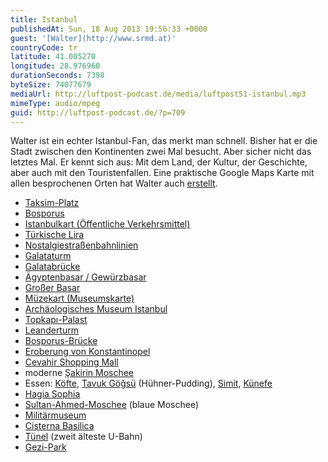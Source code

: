 ```yaml
---
title: Istanbul
publishedAt: Sun, 18 Aug 2013 19:56:33 +0000
guest: '[Walter](http://www.srmd.at)'
countryCode: tr
latitude: 41.005270
longitude: 28.976960
durationSeconds: 7398
byteSize: 74077679
mediaUrl: http://luftpost-podcast.de/media/luftpost51-istanbul.mp3
mimeType: audio/mpeg
guid: http://luftpost-podcast.de/?p=709
---
```


Walter ist ein echter Istanbul-Fan, das merkt man schnell. Bisher hat er die Stadt zwischen den Kontinenten zwei Mal besucht. Aber sicher nicht das letztes Mal. Er kennt sich aus: Mit dem Land, der Kultur, der Geschichte, aber auch mit den Touristenfallen. Eine praktische Google Maps Karte mit allen besprochenen Orten hat Walter auch [erstellt](https://maps.google.com/maps/ms?ie=UTF&msa=0&msid=207057797894560592346.0004e402d4ea87cafd1f7&dg=feature). 
* [Taksim-Platz](http://de.wikipedia.org/wiki/Taksim-Platz)
* [Bosporus](http://de.wikipedia.org/wiki/Bosporus)
* [Istanbulkart (Öffentliche Verkehrsmittel)](http://istanbul-tourist-information.com/wissenswertes-uber-istanbul/wichtige-reiseinfos-und-nutzliches-zu-istanbul/offentliche-verkehrsmittel-in-istanbul)
* [Türkische Lira](http://de.wikipedia.org/wiki/T%C3%BCrkische%5FLira)
* [Nostalgiestraßenbahnlinien](http://de.wikipedia.org/wiki/%C4%B0stanbul%5FUla%C5%9F%C4%B1m#Die%5FNostalgiestra.C3.9Fenbahnlinien%5FT3%5Fund%5FT5)
* [Galataturm](http://de.wikipedia.org/wiki/Galataturm)
* [Galatabrücke](http://de.wikipedia.org/wiki/Galatabr%C3%BCcke)
* [Ägyptenbasar / Gewürzbasar](http://www.tripadvisor.de/Attraction%5FReview-g293974-d294546-Reviews-Egyptian%5FBazaar-Istanbul.html)
* [Großer Basar](http://de.wikipedia.org/wiki/Gro%C3%9Fer%5FBasar)
* [Müzekart (Museumskarte)](http://istanbul-tourist-information.com/muzekart-ihr-museumspass-fur-istanbul)
* [Archäologisches Museum Istanbul](http://de.wikipedia.org/wiki/Arch%C3%A4ologisches%5FMuseum%5FIstanbul)
* [Topkapı-Palast](http://de.wikipedia.org/wiki/Topkap%C4%B1-Palast)
* [Leanderturm](http://de.wikipedia.org/wiki/Leanderturm)
* [Bosporus-Brücke](http://de.wikipedia.org/wiki/Bosporus-Br%C3%BCcke)
* [Eroberung von Konstantinopel](http://de.wikipedia.org/wiki/Eroberung%5Fvon%5FKonstantinopel%5F%281453%29)
* [Cevahir Shopping Mall](http://de.wikipedia.org/wiki/Cevahir%5FShopping%5FMall)
* moderne [Şakirin Moschee](http://istanbul-tourist-information.com/erlebnisse-in-istanbul/sehenswurdigkeiten-in-istanbul/gotteshauser-in-istanbul/moscheen-in-istanbul/sakirin-moschee)
* Essen: [Köfte](http://de.wikipedia.org/wiki/K%C3%B6fte), [Tavuk Göğsü](http://de.wikipedia.org/wiki/Tavuk%5FG%C3%B6%C4%9Fs%C3%BC) (Hühner-Pudding), [Simit](http://de.wikipedia.org/wiki/Simit), [Künefe](http://de.wikipedia.org/wiki/Kaday%C4%B1f)
* [Hagia Sophia](http://de.wikipedia.org/wiki/Hagia%5FSophia)
* [Sultan-Ahmed-Moschee](http://de.wikipedia.org/wiki/Sultan-Ahmed-Moschee) (blaue Moschee)
* [Militärmuseum](http://istanbul-tourist-information.com/erlebnisse-in-istanbul/museen-in-istanbul/militarmuseum-askeri-muzesi)
* [Cisterna Basilica](http://de.wikipedia.org/wiki/Cisterna%5FBasilica)
* [Tünel](http://de.wikipedia.org/wiki/T%C3%BCnel) (zweit älteste U-Bahn)
* [Gezi-Park](http://de.wikipedia.org/wiki/Gezi-Park)
